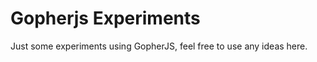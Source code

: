 Gopherjs Experiments
====================

Just some experiments using GopherJS, feel free to use any ideas here.
